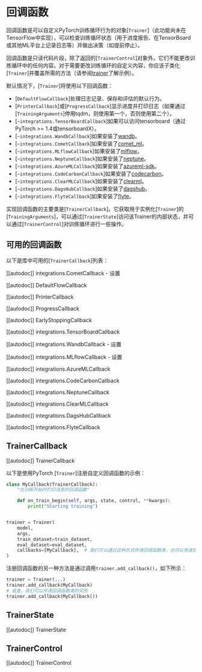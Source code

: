 <!--
版权所有2020年The HuggingFace团队。保留所有权利。

根据Apache 2.0许可，你可能不会使用此文件，除非你遵守许可。你可以在以下链接处获得许可证副本：

http://www.apache.org/licenses/LICENSE-2.0

除非适用法律要求或书面同意，根据许可证分发的软件以"原样"分发，不附带任何明示或暗示的保证或条件。请参阅许可证以获取特定语言的权限和限制。

⚠️ 请注意，该文件采用Markdown编写，但包含我们的文档生成器（类似于MDX）的特定语法，可能在你的Markdown查看器中无法正确显示。

-->

# 回调函数

回调函数是可以自定义PyTorch训练循环行为的对象[`Trainer`]（此功能尚未在TensorFlow中实现），可以检查训练循环状态（用于进度报告、在TensorBoard或其他ML平台上记录日志等）并做出决策（如提前停止）。

回调函数是只读代码片段，除了返回的[`TrainerControl`]对象外，它们不能更改训练循环中的任何内容。对于需要更改训练循环的自定义内容，你应该子类化[`Trainer`]并覆盖所需的方法（请参阅[trainer](trainer)了解示例）。

默认情况下，[`Trainer`]将使用以下回调函数：

- [`DefaultFlowCallback`]处理日志记录、保存和评估的默认行为。
- [`PrinterCallback`]或[`ProgressCallback`]显示进度并打印日志（如果通过[`TrainingArguments`]停用tqdm，则使用第一个，否则使用第二个）。
- [`~integrations.TensorBoardCallback`]如果可以访问tensorboard（通过PyTorch >= 1.4或tensorboardX）。
- [`~integrations.WandbCallback`]如果安装了[wandb](https://www.wandb.com/)。
- [`~integrations.CometCallback`]如果安装了[comet_ml](https://www.comet.ml/site/)。
- [`~integrations.MLflowCallback`]如果安装了[mlflow](https://www.mlflow.org/)。
- [`~integrations.NeptuneCallback`]如果安装了[neptune](https://neptune.ai/)。
- [`~integrations.AzureMLCallback`]如果安装了[azureml-sdk](https://pypi.org/project/azureml-sdk/)。
- [`~integrations.CodeCarbonCallback`]如果安装了[codecarbon](https://pypi.org/project/codecarbon/)。
- [`~integrations.ClearMLCallback`]如果安装了[clearml](https://github.com/allegroai/clearml)。
- [`~integrations.DagsHubCallback`]如果安装了[dagshub](https://dagshub.com/)。
- [`~integrations.FlyteCallback`]如果安装了[flyte](https://flyte.org/)。

实现回调函数的主要类是[`TrainerCallback`]。它获取用于实例化[`Trainer`]的[`TrainingArguments`]，可以通过[`TrainerState`]访问该Trainer的内部状态，并可以通过[`TrainerControl`]对训练循环进行一些操作。

## 可用的回调函数

以下是库中可用的[`TrainerCallback`]列表：

[[autodoc]] integrations.CometCallback
    - 设置

[[autodoc]] DefaultFlowCallback

[[autodoc]] PrinterCallback

[[autodoc]] ProgressCallback

[[autodoc]] EarlyStoppingCallback

[[autodoc]] integrations.TensorBoardCallback

[[autodoc]] integrations.WandbCallback
    - 设置

[[autodoc]] integrations.MLflowCallback
    - 设置

[[autodoc]] integrations.AzureMLCallback

[[autodoc]] integrations.CodeCarbonCallback

[[autodoc]] integrations.NeptuneCallback

[[autodoc]] integrations.ClearMLCallback

[[autodoc]] integrations.DagsHubCallback

[[autodoc]] integrations.FlyteCallback

## TrainerCallback

[[autodoc]] TrainerCallback

以下是使用PyTorch [`Trainer`]注册自定义回调函数的示例：

```python
class MyCallback(TrainerCallback):
    "在训练开始时打印消息的回调函数"

    def on_train_begin(self, args, state, control, **kwargs):
        print("Starting training")


trainer = Trainer(
    model,
    args,
    train_dataset=train_dataset,
    eval_dataset=eval_dataset,
    callbacks=[MyCallback],  # 我们可以通过这种方式传递回调函数类，也可以传递其实例（MyCallback()）
)
```

注册回调函数的另一种方法是通过调用`trainer.add_callback()`，如下所示：

```python
trainer = Trainer(...)
trainer.add_callback(MyCallback)
# 或者，我们可以传递回调函数类的实例
trainer.add_callback(MyCallback())
```

## TrainerState

[[autodoc]] TrainerState

## TrainerControl

[[autodoc]] TrainerControl